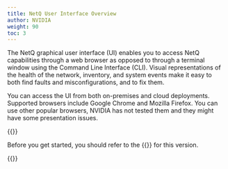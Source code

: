 ```yaml
---
title: NetQ User Interface Overview
author: NVIDIA
weight: 90
toc: 3
---
```

The NetQ graphical user interface (UI) enables you to access NetQ capabilities through a web browser as opposed to through a terminal window using the Command Line Interface (CLI). Visual representations of the health of the network, inventory, and system events make it easy to both find faults and misconfigurations, and to fix them.

You can access the UI from both on-premises and cloud deployments. Supported browsers include Google Chrome and Mozilla Firefox. You can use other popular browsers, NVIDIA has not tested them and they might have some presentation issues.

{{<notice tip>}}

Before you get started, you should refer to the {{<link title="NVIDIA Cumulus NetQ 4.1 Release Notes" text="release notes">}} for this version.

{{</notice>}}
